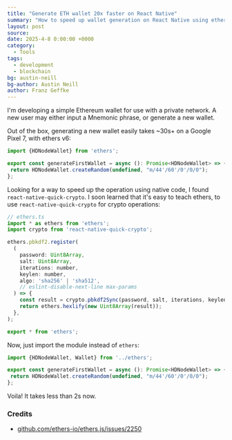 ```yaml
---
title: "Generate ETH wallet 20x faster on React Native"
summary: "How to speed up wallet generation on React Native using ethers.js and react-native-quick-crypto."
layout: post
source:
date: 2025-4-8 0:00:00 +0000
category:
  - Tools
tags:
  - development
  - blockchain
bg: austin-neill
bg-author: Austin Neill
author: Franz Geffke
---
```


I'm developing a simple Ethereum wallet for use with a private network. A new user may either input a Mnemonic phrase, or generate a new wallet.

Out of the box, generating a new wallet easily takes ~30s+ on a Google Pixel 7, with ethers v6:

```js
import {HDNodeWallet} from 'ethers';

export const generateFirstWallet = async (): Promise<HDNodeWallet> => {
 return HDNodeWallet.createRandom(undefined, "m/44'/60'/0'/0/0");
};
```

Looking for a way to speed up the operation using native code, I found `react-native-quick-crypto`. I soon learned that it's easy to teach ethers, to use `react-native-quick-crypto` for crypto operations:

```js
// ethers.ts
import * as ethers from 'ethers';
import crypto from 'react-native-quick-crypto';

ethers.pbkdf2.register(
  (
    password: Uint8Array,
    salt: Uint8Array,
    iterations: number,
    keylen: number,
    algo: 'sha256' | 'sha512',
    // eslint-disable-next-line max-params
  ) => {
    const result = crypto.pbkdf2Sync(password, salt, iterations, keylen, algo);
    return ethers.hexlify(new Uint8Array(result));
  },
);

export * from 'ethers';
```

Now, just import the module instead of `ethers`:

```js
import {HDNodeWallet, Wallet} from '../ethers';

export const generateFirstWallet = async (): Promise<HDNodeWallet> => {
 return HDNodeWallet.createRandom(undefined, "m/44'/60'/0'/0/0");
};
```

Voila! It takes less than 2s now.

### Credits

-  [github.com/ethers-io/ethers.js/issues/2250](https://github.com/ethers-io/ethers.js/issues/2250#issuecomment-1599169934) 
